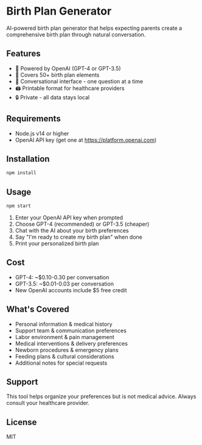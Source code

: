 # Birth Plan Generator

AI-powered birth plan generator that helps expecting parents create a comprehensive birth plan through natural conversation.

## Features

- 🤖 Powered by OpenAI (GPT-4 or GPT-3.5)
- 📝 Covers 50+ birth plan elements
- 💬 Conversational interface - one question at a time
- 🖨️ Printable format for healthcare providers
- 🔒 Private - all data stays local

## Requirements

- Node.js v14 or higher
- OpenAI API key (get one at https://platform.openai.com)

## Installation

```bash
npm install
```

## Usage

```bash
npm start
```

1. Enter your OpenAI API key when prompted
2. Choose GPT-4 (recommended) or GPT-3.5 (cheaper)
3. Chat with the AI about your birth preferences
4. Say "I'm ready to create my birth plan" when done
5. Print your personalized birth plan

## Cost

- GPT-4: ~$0.10-0.30 per conversation
- GPT-3.5: ~$0.01-0.03 per conversation
- New OpenAI accounts include $5 free credit

## What's Covered

- Personal information & medical history
- Support team & communication preferences
- Labor environment & pain management
- Medical interventions & delivery preferences
- Newborn procedures & emergency plans
- Feeding plans & cultural considerations
- Additional notes for special requests

## Support

This tool helps organize your preferences but is not medical advice. Always consult your healthcare provider.

## License

MIT
